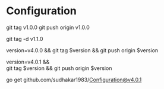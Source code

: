 # Configuration



git tag v1.0.0
git push origin v1.0.0


git tag -d v1.1.0 


version=v4.0.0 && git tag $version && git push origin $version

version=v4.0.1 && \
git tag $version && git push origin $version


go get github.com/sudhakar1983/Configuration@v4.0.1